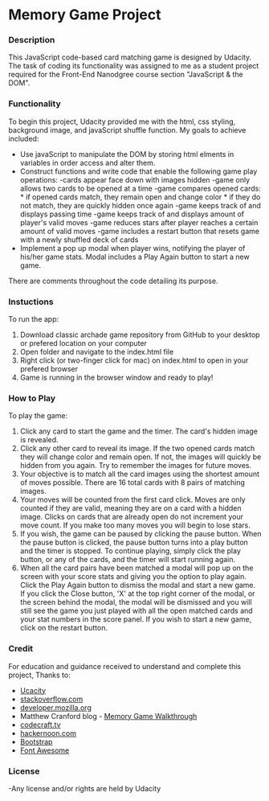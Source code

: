 # Memory Game Project

### Description

This JavaScript code-based card matching game is designed by Udacity. The task of coding its functionality was assigned to me as a student project required for the Front-End Nanodgree course section "JavaScript & the DOM".  

### Functionality

To begin this project, Udacity provided me with the html, css styling, background image, and javaScript shuffle function. My goals to achieve included:

* Use javaScript to manipulate the DOM by storing html elments in variables in order access and alter them. 
* Construct functions and write code that enable the following game play operations:
	-cards appear face down with images hidden
	-game only allows two cards to be opened at a time
	-game compares opened cards: 
		* if opened cards match, they remain open and change color
		* if they do not match, they are quickly hidden once again 
	-game keeps track of and displays passing time
	-game keeps track of and displays amount of player's valid moves
	-game reduces stars after player reaches a certain amount of valid moves
	-game includes a restart button that resets game with a newly shuffled deck of cards 
* Implement a pop up modal when player wins, notifying the player of his/her game stats. Modal includes a Play Again button to start a new game.

There are comments throughout the code detailing its purpose.

### Instuctions

To run the app:
1. Download classic archade game repository from GitHub to your desktop or prefered location on your computer
2. Open folder and navigate to the index.html file
3. Right click (or two-finger click for mac) on index.html to open in your prefered browser
4. Game is running in the browser window and ready to play!

### How to Play

To play the game:
1. Click any card to start the game and the timer. The card's hidden image is revealed.
2. Click any other card to reveal its image. If the two opened cards match they will change color and remain open. If not, the images will quickly be hidden from you again. Try to remember the images for future moves.
3. Your objective is to match all the card images using the shortest amount of moves possible. There are 16 total cards with 8 pairs of matching images.
4. Your moves will be counted from the first card click. Moves are only counted if they are valid, meaning they are on a card with a hidden image. Clicks on cards that are already open do not increment your move count. If you make too many moves you will begin to lose stars. 
5. If you wish, the game can be paused by clicking the pause button. When the pause button is clicked, the pause button turns into a play button and the timer is stopped. To continue playing, simply click the play button, or any of the cards, and the timer will start running again. 
6. When all the card pairs have been matched a modal will pop up on the screen with your score stats and giving you the option to play again. Click the Play Again button to dismiss the modal and start a new game. If you click the Close button, 'X' at the top right corner of the modal, or the screen behind the modal, the modal will be dismissed and you will still see the game you just played with all the open matched cards and your stat numbers in the score panel. If you wish to start a new game, click on the restart button. 

### Credit

For education and guidance received to understand and complete this project,
Thanks to:

* [Ucacity](https://www.udacity.com)
* [stackoverflow.com](https://stackoverflow.com)
* [developer.mozilla.org](https://developer.mozilla.org/en-US/)
* Matthew Cranford blog - [Memory Game Walkthrough](https://matthewcranford.com/memory-game-walkthrough-part-1-setup/)
* [codecraft.tv](https://codecraft.tv/courses/angular/es6-typescript/arrow/)
* [hackernoon.com](https://hackernoon.com/htmlcollection-nodelist-and-array-of-objects-da42737181f9)
* [Bootstrap](https://getbootstrap.com/docs/4.1/components/modal/)
* [Font Awesome](https://fontawesome.com/icons/)

### License

-Any license and/or rights are held by Udacity








